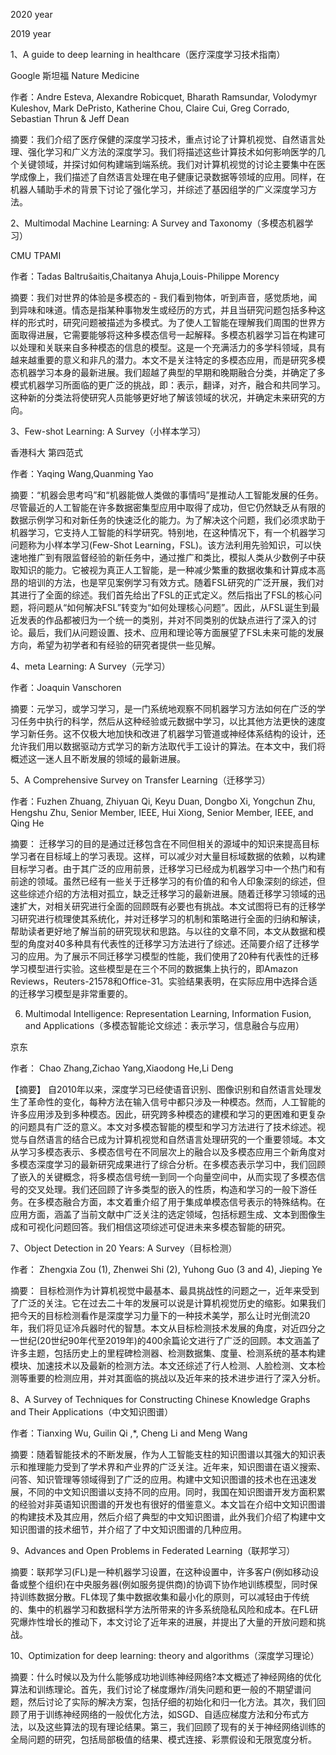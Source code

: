 2020 year


2019 year

1、A guide to deep learning in healthcare（医疗深度学习技术指南）

Google 斯坦福 Nature Medicine

作者：Andre Esteva, Alexandre Robicquet, Bharath Ramsundar, Volodymyr Kuleshov, Mark DePristo, Katherine Chou, Claire Cui, Greg Corrado, Sebastian Thrun & Jeff Dean

摘要：我们介绍了医疗保健的深度学习技术，重点讨论了计算机视觉、自然语言处理、强化学习和广义方法的深度学习。我们将描述这些计算技术如何影响医学的几个关键领域，并探讨如何构建端到端系统。我们对计算机视觉的讨论主要集中在医学成像上，我们描述了自然语言处理在电子健康记录数据等领域的应用。同样，在机器人辅助手术的背景下讨论了强化学习，并综述了基因组学的广义深度学习方法。


2、Multimodal Machine Learning: A Survey and Taxonomy（多模态机器学习）

CMU TPAMI

作者：Tadas Baltrušaitis,Chaitanya Ahuja,Louis-Philippe Morency

摘要：我们对世界的体验是多模态的 - 我们看到物体，听到声音，感觉质地，闻到异味和味道。情态是指某种事物发生或经历的方式，并且当研究问题包括多种这样的形式时，研究问题被描述为多模式。为了使人工智能在理解我们周围的世界方面取得进展，它需要能够将这种多模态信号一起解释。多模态机器学习旨在构建可以处理和关联来自多种模态的信息的模型。这是一个充满活力的多学科领域，具有越来越重要的意义和非凡的潜力。本文不是关注特定的多模态应用，而是研究多模态机器学习本身的最新进展。我们超越了典型的早期和晚期融合分类，并确定了多模式机器学习所面临的更广泛的挑战，即：表示，翻译，对齐，融合和共同学习。这种新的分类法将使研究人员能够更好地了解该领域的状况，并确定未来研究的方向。


3、Few-shot Learning: A Survey（小样本学习）

香港科大 第四范式

作者：Yaqing Wang,Quanming Yao

摘要：“机器会思考吗”和“机器能做人类做的事情吗”是推动人工智能发展的任务。尽管最近的人工智能在许多数据密集型应用中取得了成功，但它仍然缺乏从有限的数据示例学习和对新任务的快速泛化的能力。为了解决这个问题，我们必须求助于机器学习，它支持人工智能的科学研究。特别地，在这种情况下，有一个机器学习问题称为小样本学习(Few-Shot Learning，FSL)。该方法利用先验知识，可以快速地推广到有限监督经验的新任务中，通过推广和类比，模拟人类从少数例子中获取知识的能力。它被视为真正人工智能，是一种减少繁重的数据收集和计算成本高昂的培训的方法，也是罕见案例学习有效方式。随着FSL研究的广泛开展，我们对其进行了全面的综述。我们首先给出了FSL的正式定义。然后指出了FSL的核心问题，将问题从“如何解决FSL”转变为“如何处理核心问题”。因此，从FSL诞生到最近发表的作品都被归为一个统一的类别，并对不同类别的优缺点进行了深入的讨论。最后，我们从问题设置、技术、应用和理论等方面展望了FSL未来可能的发展方向，希望为初学者和有经验的研究者提供一些见解。


4、meta Learning: A Survey（元学习）

作者：Joaquin Vanschoren

摘要：元学习，或学习学习，是一门系统地观察不同机器学习方法如何在广泛的学习任务中执行的科学，然后从这种经验或元数据中学习，以比其他方法更快的速度学习新任务。这不仅极大地加快和改进了机器学习管道或神经体系结构的设计，还允许我们用以数据驱动方式学习的新方法取代手工设计的算法。在本文中，我们将概述这一迷人且不断发展的领域的最新进展。

5、A Comprehensive Survey on Transfer Learning（迁移学习）

作者：Fuzhen Zhuang, Zhiyuan Qi, Keyu Duan, Dongbo Xi, Yongchun Zhu, Hengshu Zhu, Senior Member, IEEE, Hui Xiong, Senior Member, IEEE, and Qing He

摘要： 迁移学习的目的是通过迁移包含在不同但相关的源域中的知识来提高目标学习者在目标域上的学习表现。这样，可以减少对大量目标域数据的依赖，以构建目标学习者。由于其广泛的应用前景，迁移学习已经成为机器学习中一个热门和有前途的领域。虽然已经有一些关于迁移学习的有价值的和令人印象深刻的综述，但这些综述介绍的方法相对孤立，缺乏迁移学习的最新进展。随着迁移学习领域的迅速扩大，对相关研究进行全面的回顾既有必要也有挑战。本文试图将已有的迁移学习研究进行梳理使其系统化，并对迁移学习的机制和策略进行全面的归纳和解读，帮助读者更好地了解当前的研究现状和思路。与以往的文章不同，本文从数据和模型的角度对40多种具有代表性的迁移学习方法进行了综述。还简要介绍了迁移学习的应用。为了展示不同迁移学习模型的性能，我们使用了20种有代表性的迁移学习模型进行实验。这些模型是在三个不同的数据集上执行的，即Amazon Reviews，Reuters-21578和Office-31。实验结果表明，在实际应用中选择合适的迁移学习模型是非常重要的。


6. Multimodal Intelligence: Representation Learning, Information Fusion, and Applications（多模态智能论文综述：表示学习，信息融合与应用）

京东

作者： Chao Zhang,Zichao Yang,Xiaodong He,Li Deng

【摘要】 自2010年以来，深度学习已经使语音识别、图像识别和自然语言处理发生了革命性的变化，每种方法在输入信号中都只涉及一种模态。然而，人工智能的许多应用涉及到多种模态。因此，研究跨多种模态的建模和学习的更困难和更复杂的问题具有广泛的意义。本文对多模态智能的模型和学习方法进行了技术综述。视觉与自然语言的结合已成为计算机视觉和自然语言处理研究的一个重要领域。本文从学习多模态表示、多模态信号在不同层次上的融合以及多模态应用三个新角度对多模态深度学习的最新研究成果进行了综合分析。在多模态表示学习中，我们回顾了嵌入的关键概念，将多模态信号统一到同一个向量空间中，从而实现了多模态信号的交叉处理。我们还回顾了许多类型的嵌入的性质，构造和学习的一般下游任务。在多模态融合方面，本文着重介绍了用于集成单模态信号表示的特殊结构。在应用方面，涵盖了当前文献中广泛关注的选定领域，包括标题生成、文本到图像生成和可视化问题回答。我们相信这项综述可促进未来多模态智能的研究。

7、Object Detection in 20 Years: A Survey（目标检测）

作者： Zhengxia Zou (1), Zhenwei Shi (2), Yuhong Guo (3 and 4), Jieping Ye

摘要： 目标检测作为计算机视觉中最基本、最具挑战性的问题之一，近年来受到了广泛的关注。它在过去二十年的发展可以说是计算机视觉历史的缩影。如果我们把今天的目标检测看作是深度学习力量下的一种技术美学，那么让时光倒流20年，我们将见证冷兵器时代的智慧。本文从目标检测技术发展的角度，对近四分之一世纪(20世纪90年代至2019年)的400余篇论文进行了广泛的回顾。本文涵盖了许多主题，包括历史上的里程碑检测器、检测数据集、度量、检测系统的基本构建模块、加速技术以及最新的检测方法。本文还综述了行人检测、人脸检测、文本检测等重要的检测应用，并对其面临的挑战以及近年来的技术进步进行了深入分析。


8、A Survey of Techniques for Constructing Chinese Knowledge Graphs and Their Applications（中文知识图谱）

作者：Tianxing Wu, Guilin Qi ,*, Cheng Li and Meng Wang

摘要：随着智能技术的不断发展，作为人工智能支柱的知识图谱以其强大的知识表示和推理能力受到了学术界和产业界的广泛关注。近年来，知识图谱在语义搜索、问答、知识管理等领域得到了广泛的应用。构建中文知识图谱的技术也在迅速发展，不同的中文知识图谱以支持不同的应用。同时，我国在知识图谱开发方面积累的经验对非英语知识图谱的开发也有很好的借鉴意义。本文旨在介绍中文知识图谱的构建技术及其应用，然后介绍了典型的中文知识图谱，此外我们介绍了构建中文知识图谱的技术细节，并介绍了了中文知识图谱的几种应用。

9、Advances and Open Problems in Federated Learning（联邦学习）

摘要：联邦学习(FL)是一种机器学习设置，在这种设置中，许多客户(例如移动设备或整个组织)在中央服务器(例如服务提供商)的协调下协作地训练模型，同时保持训练数据分散。FL体现了集中数据收集和最小化的原则，可以减轻由于传统的、集中的机器学习和数据科学方法所带来的许多系统隐私风险和成本。在FL研究爆炸性增长的推动下，本文讨论了近年来的进展，并提出了大量的开放问题和挑战。


10、Optimization for deep learning: theory and algorithms（深度学习理论）

摘要：什么时候以及为什么能够成功地训练神经网络?本文概述了神经网络的优化算法和训练理论。首先，我们讨论了梯度爆炸/消失问题和更一般的不期望谱问题，然后讨论了实际的解决方案，包括仔细的初始化和归一化方法。其次，我们回顾了用于训练神经网络的一般优化方法，如SGD、自适应梯度方法和分布式方法，以及这些算法的现有理论结果。第三，我们回顾了现有的关于神经网络训练的全局问题的研究，包括局部极值的结果、模式连接、彩票假设和无限宽度分析。

